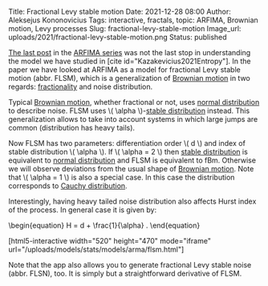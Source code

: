 Title: Fractional Levy stable motion
Date: 2021-12-28 08:00
Author: Aleksejus Kononovicius
Tags: interactive, fractals, topic: ARFIMA, Brownian motion, Levy processes
Slug: fractional-levy-stable-motion
Image_url: uploads/2021/fractional-levy-stable-motion.png
Status: published

[The last post]({filename}/articles/2021/arfima-model.md) in the [ARFIMA
series](/tag/topic-arfima/) was not the last stop in understanding the model
we have studied in [cite id="Kazakevicius2021Entropy"]. In the paper we have
looked at ARFIMA as a model for fractional Levy stable motion (abbr. FLSM),
which is a generalization of [Brownian motion](/tag/brownian-motion/) in two
regards: [fractionality]({filename}/articles/2021/fractional-derivatives.md)
and noise distribution.
<!--more-->

Typical [Brownian motion](/tag/brownian-motion/), whether fractional or not,
uses [normal
distribution](https://en.wikipedia.org/wiki/Normal_distribution) to describe
noise. FLSM uses \\\( \alpha \\\)-[stable
distribution](https://en.wikipedia.org/wiki/Stable_distribution) instead.
This generalization allows to take into account systems in which large jumps
are common (distribution has heavy tails).

Now FLSM has two parameters: differentiation order \\\( d \\\) and index of
stable distribution \\\( \alpha \\\). If \\\( \alpha = 2 \\\) then [stable
distribution](https://en.wikipedia.org/wiki/Stable_distribution) is
equivalent to [normal
distribution](https://en.wikipedia.org/wiki/Normal_distribution) and FLSM is
equivalent to fBm.  Otherwise we will observe deviations from the usual
shape of [Brownian motion](/tag/brownian-motion/).  Note that
\\\( \alpha = 1 \\\) is also a special case. In this case the distribution
corresponds to [Cauchy
distribution](https://en.wikipedia.org/wiki/Cauchy_distribution).

Interestingly, having heavy tailed noise distribution also affects Hurst
index of the process. In general case it is given by:

\begin{equation}
    H = d + \frac{1}{\alpha} .
\end{equation}

[html5-interactive width="520" height="470" mode="iframe"
url="/uploads/models/stats/models/arma/flsm.html"]

Note that the app also allows you to generate fractional Levy stable noise
(abbr. FLSN), too. It is simply but a straightforward derivative of FLSM.
